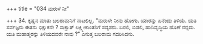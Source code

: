 +++
title = "034 ಮರುಳೆ ನೀ"

+++
34. ಕೃಷ್ಣನ ಮಾತು ಬಲರಾಮನಿಗೆ ನಾಟಲಿಲ್ಲ. "ಮರುಳೇ ನೀನು ಹೋಗು. ಯಾರನ್ನು ಏನೆಂದು ತಿಳಿಯೆ. ಯತಿ ಸರ್ವಜ್ಞನು ಈತನು ಭಿಕ್ಷುಕನೇ ? ಸಾಕ್ಷಾತ್ ಲಕ್ಷ್ಮೀಕಾಂತನಿಗೆ ಸದೃಶನು. ಬರಲಿ, ಬಿಡಲಿ, ಹಾನಿವೃದ್ಧಿಯ ಹೊಣೆ ನನ್ನದು. ಯತಿ ಮಹಾತ್ಮರನ್ನು ತಿಳಿಯದವರೇ ನಾವು ?" ಎನುತ್ತ ಬಲರಾಮ ಗದರಿಸಿದನು.